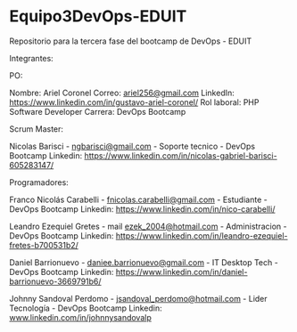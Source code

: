# Equipo3DevOps-EDUIT
Repositorio para la tercera fase del bootcamp de DevOps - EDUIT

Integrantes:

PO:

Nombre: Ariel Coronel
Correo: ariel256@gmail.com
LinkedIn: https://www.linkedin.com/in/gustavo-ariel-coronel/
Rol laboral: PHP Software Developer
Carrera: DevOps Bootcamp

Scrum Master: 

Nicolas Barisci - ngbarisci@gmail.com - Soporte tecnico - DevOps Bootcamp
Linkedin: https://www.linkedin.com/in/nicolas-gabriel-barisci-605283147/

Programadores:

Franco Nicolás Carabelli - fnicolas.carabelli@gmail.com - Estudiante - DevOps Bootcamp
Linkedin: https://www.linkedin.com/in/nico-carabelli/

Leandro Ezequiel Gretes - mail ezek_2004@hotmail.com - Administracion - DevOps Bootcamp
Linkedin: https://www.linkedin.com/in/leandro-ezequiel-fretes-b700531b2/

Daniel Barrionuevo - daniee.barrionuevo@gmail.com - IT Desktop Tech - DevOps Bootcamp
Linkedin: https://www.linkedin.com/in/daniel-barrionuevo-3669791b6/

Johnny Sandoval Perdomo - jsandoval_perdomo@hotmail.com - Lider Tecnología - DevOps Bootcamp
Linkedin: www.linkedin.com/in/johnnysandovalp



